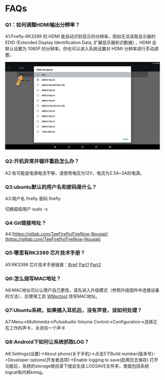 # FAQs

### Q1：如何调整HDMI输出分辨率？
A1:Firefly-RK3399 的 HDMI 能自动识别显示的分辨率。假如无法读取显示器的 EDID (Extended Display Identification Data, 扩展显示器标识数据) ，HDMI 会默认设置为 1080P 的分辨率。你也可以进入系统设置对 HDMI 分辨率进行手动调整。
 
 ![](img/started3.jpg)
 
### Q2:开机异常并循环重启怎么办？
A2:有可能是电源电流不够，请使用电压为12V，电流为2.5A~3A的电源。

### Q3:ubuntu默认的用户名和密码是什么？
A3:用户名 firefly  密码 firefly 

切换超级用户  sudo -s
### Q4:Git链接地址？
A4:[https://gitlab.com/TeeFirefly/FireNow-Nougat](https://gitlab.com/TeeFirefly/FireNow-Nougat)

### Q5:哪里有RK3399 芯片技术手册？
A5:RK3399 芯片技术手册链接：[Brief](http://www.t-firefly.com/download/Firefly-RK3399/docs/Chip%20Specifications/Rockchip_RK3399_Datasheet_V0.7_20160219.pdf) [Part1](http://www.t-firefly.com/download/Firefly-RK3399/docs/TRM/Rockchip%20RK3399TRM%20V1.3%20Part1.pdf) [Part2](http://www.t-firefly.com/download/Firefly-RK3399/docs/TRM/Rockchip%20RK3399TRM%20V1.3%20Part2.pdf)

### Q6:怎么烧写MAC地址？
A6:MAC地址可以让用户自己更改，请先进入升级模式（参照升级固件中连接设备的方法），后使用工具 [WNpctool](https://pan.baidu.com/s/1kU727kF#list/path=%2F) 烧写MAC地址。

### Q7:Ubuntu系统，如果插入耳机后，没有声音，该如何处理？
A7:Menu->Multimedia->PulseAudio Volume Control->Configuration->选择正在工作的声卡，关闭另一个声卡

### Q8:Android下如何让系统抓取LOG？
A8:Settings(设置)->About phone(关于手机)->点击5下Build number(版本号)->Developer options(开发者选项)->Enable logging to save(启用日志保存)
打开功能后，系统的storage根目录下就会生成.LOGSAVE文件夹，里面包括系统logcat和内核kmsg。
